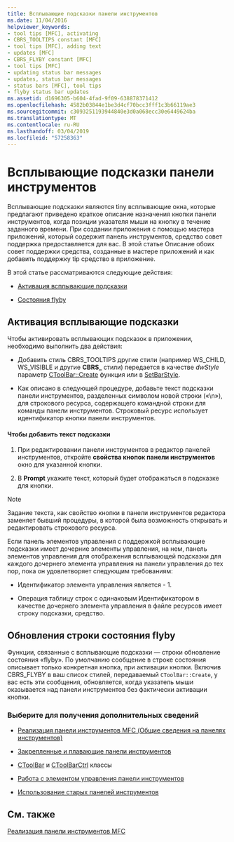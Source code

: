 ```yaml
---
title: Всплывающие подсказки панели инструментов
ms.date: 11/04/2016
helpviewer_keywords:
- tool tips [MFC], activating
- CBRS_TOOLTIPS constant [MFC]
- tool tips [MFC], adding text
- updates [MFC]
- CBRS_FLYBY constant [MFC]
- tool tips [MFC]
- updating status bar messages
- updates, status bar messages
- status bars [MFC], tool tips
- flyby status bar updates
ms.assetid: d1696305-b604-4fad-9f09-638878371412
ms.openlocfilehash: 4582b03844e1be3d4cf70bcc3fff1c3b66119ae3
ms.sourcegitcommit: c3093251193944840e3d0a068ecc30e6449624ba
ms.translationtype: MT
ms.contentlocale: ru-RU
ms.lasthandoff: 03/04/2019
ms.locfileid: "57258363"
---
```

# <a name="toolbar-tool-tips"></a>Всплывающие подсказки панели инструментов

Всплывающие подсказки являются tiny всплывающие окна, которые предлагают приведено краткое описание назначения кнопки панели инструментов, когда позиции указателя мыши на кнопку в течение заданного времени. При создании приложения с помощью мастера приложений, который содержит панель инструментов, средство совет поддержка предоставляется для вас. В этой статье Описание обоих совет поддержки средства, созданные в мастере приложений и как добавить поддержку tip средство в приложение.

В этой статье рассматриваются следующие действия:

- [Активация всплывающие подсказки](#_core_activating_tool_tips)

- [Состояния flyby](#_core_fly_by_status_bar_updates)

##  <a name="_core_activating_tool_tips"></a> Активация всплывающие подсказки

Чтобы активировать всплывающих подсказок в приложении, необходимо выполнить два действия:

- Добавить стиль CBRS_TOOLTIPS другие стили (например WS_CHILD, WS_VISIBLE и другие **CBRS_** стили) передается в качестве *dwStyle* параметр [CToolBar::Create](../mfc/reference/ctoolbar-class.md#create) функция или в [SetBarStyle](../mfc/reference/ccontrolbar-class.md#setbarstyle).

- Как описано в следующей процедуре, добавьте текст подсказки панели инструментов, разделенных символом новой строки («\n»), для строкового ресурса, содержащего командной строки для команды панели инструментов. Строковый ресурс использует идентификатор кнопки панели инструментов.

#### <a name="to-add-the-tool-tip-text"></a>Чтобы добавить текст подсказки

1. При редактировании панели инструментов в редактор панелей инструментов, откройте **свойства кнопок панели инструментов** окно для указанной кнопки.

1. В **Prompt** укажите текст, который будет отображаться в подсказке для кнопки.

> [!NOTE]
>  Задание текста, как свойство кнопки в панели инструментов редактора заменяет бывший процедуры, в которой была возможность открывать и редактировать строкового ресурса.

Если панель элементов управления с поддержкой всплывающие подсказки имеет дочерние элементы управления, на нем, панель элементов управления для отображения всплывающей подсказки для каждого дочернего элемента управления на панели управления до тех пор, пока он удовлетворяет следующим требованиям:

- Идентификатор элемента управления является - 1.

- Операция таблицу строк с одинаковым Идентификатором в качестве дочернего элемента управления в файле ресурсов имеет строку подсказки, средство.

##  <a name="_core_fly_by_status_bar_updates"></a> Обновления строки состояния flyby

Функции, связанные с всплывающие подсказки — строки обновление состояния «flyby». По умолчанию сообщение в строке состояния описывает только конкретная кнопка, при активации кнопки. Включив CBRS_FLYBY в ваш список стилей, передаваемый `CToolBar::Create`, у вас есть эти сообщения, обновляется, когда указатель мыши оказывается над панели инструментов без фактически активации кнопки.

### <a name="what-do-you-want-to-know-more-about"></a>Выберите для получения дополнительных сведений

- [Реализация панели инструментов MFC (Общие сведения на панелях инструментов)](../mfc/mfc-toolbar-implementation.md)

- [Закрепленные и плавающие панели инструментов](../mfc/docking-and-floating-toolbars.md)

- [CToolBar](../mfc/reference/ctoolbar-class.md) и [CToolBarCtrl](../mfc/reference/ctoolbarctrl-class.md) классы

- [Работа с элементом управления панели инструментов](../mfc/working-with-the-toolbar-control.md)

- [Использование старых панелей инструментов](../mfc/using-your-old-toolbars.md)

## <a name="see-also"></a>См. также

[Реализация панели инструментов MFC](../mfc/mfc-toolbar-implementation.md)
